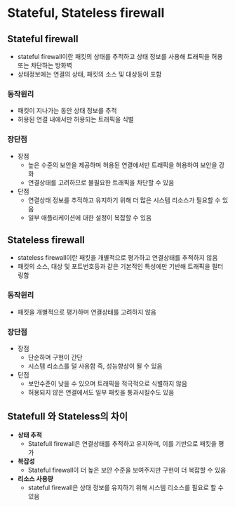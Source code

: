 # Stateful, Stateless firewall

## Stateful firewall

- stateful firewall이란 패킷의 상태를 추적하고 상태 정보를 사용해 트래픽을 허용 또는 차단하는 방화벽
- 상태정보에는 연결의 상태, 패킷의 소스 및 대상등이 포함

### 동작원리

- 패킷이 지나가는 동안 상태 정보를 추적
- 허용된 연결 내에서만 허용되는 트래픽을 식별

### 장단점

- 장점
    - 높은 수준의 보안을 제공하며 허용된 연결에서만 트래픽을 허용하여 보안을 강화
    - 연결상태를 고려하므로 불필요한 트래픽을 차단할 수 있음
- 단점
    - 연결상태 정보를 추적하고 유지하기 위해 더 많은 시스템 리소스가 필요할 수 있음
    - 일부 애플리케이션에 대한 설정이 복잡할 수 있음

## Stateless firewall

- stateless firewall이란 패킷을 개별적으로 평가하고 연결상태를 추적하지 않음
- 패킷의 소스, 대상 및 포트번호등과 같은 기본적인 특성에만 기반해 트래픽을 필터링함

### 동작원리

- 패킷을 개별적으로 평가하며 연결상태를 고려하지 않음

### 장단점

- 장점
    - 단순하며 구현이 간단
    - 시스템 리소스를 덜 사용함 즉, 성능향상이 될 수 있음
- 단점
    - 보안수준이 낮을 수 있으며 트래픽을 적극적으로 식별하지 않음
    - 허용되지 않은 연결에서도 일부 패킷을 통과시킬수도 있음

## Statefull 와 Stateless의 차이

- **상태 추적**
    - Statefull firewall은 연결상태를 추적하고 유지하며, 이를 기반으로 패킷을 평가
- **복잡성**
    - Stateful firewall이 더 높은 보안 수준을 보여주지만 구현이 더 복잡할 수 있음
- **리소스 사용량**
    - stateful firewall은 상태 정보를 유지하기 위해 시스템 리소스를 필요로 할 수 있음